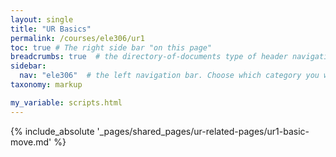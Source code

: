 ```yaml
---
layout: single
title: "UR Basics"
permalink: /courses/ele306/ur1
toc: true # The right side bar "on this page"
breadcrumbs: true  # the directory-of-documents type of header navigation
sidebar:
  nav: "ele306"  # the left navigation bar. Choose which category you want.
taxonomy: markup

my_variable: scripts.html
---
```



{% include_absolute '_pages/shared_pages/ur-related-pages/ur1-basic-move.md' %}
